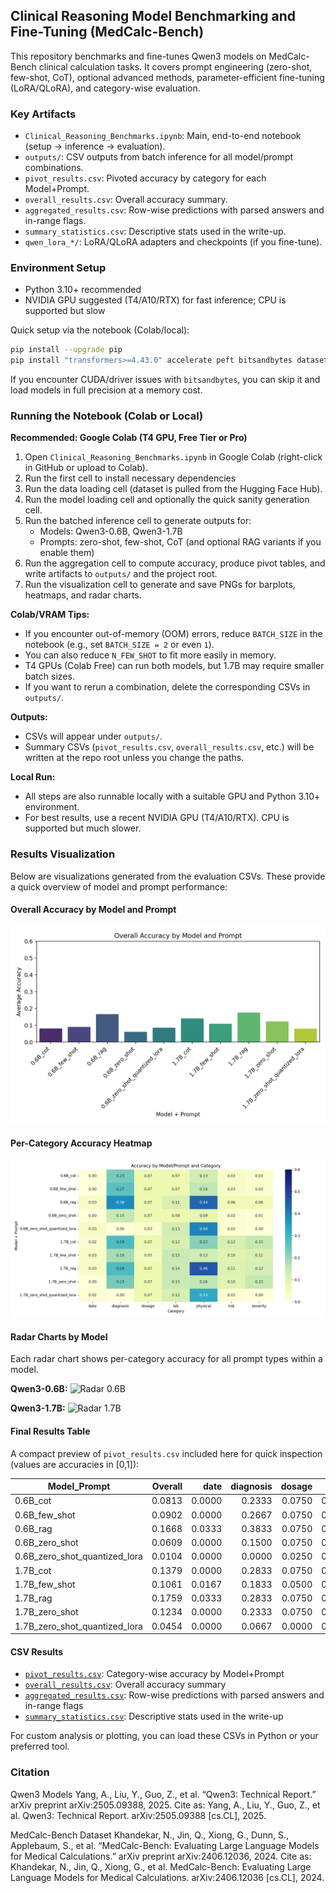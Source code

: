 ## Clinical Reasoning Model Benchmarking and Fine-Tuning (MedCalc-Bench)

This repository benchmarks and fine-tunes Qwen3 models on MedCalc-Bench clinical calculation tasks. It covers prompt engineering (zero-shot, few-shot, CoT), optional advanced methods, parameter-efficient fine-tuning (LoRA/QLoRA), and category-wise evaluation.

### Key Artifacts
- `Clinical_Reasoning_Benchmarks.ipynb`: Main, end-to-end notebook (setup → inference → evaluation).
- `outputs/`: CSV outputs from batch inference for all model/prompt combinations.
- `pivot_results.csv`: Pivoted accuracy by category for each Model+Prompt.
- `overall_results.csv`: Overall accuracy summary.
- `aggregated_results.csv`: Row-wise predictions with parsed answers and in-range flags.
- `summary_statistics.csv`: Descriptive stats used in the write-up.
- `qwen_lora_*/`: LoRA/QLoRA adapters and checkpoints (if you fine-tune).

### Environment Setup
- Python 3.10+ recommended
- NVIDIA GPU suggested (T4/A10/RTX) for fast inference; CPU is supported but slow

Quick setup via the notebook (Colab/local):
```bash
pip install --upgrade pip
pip install "transformers>=4.43.0" accelerate peft bitsandbytes datasets evaluate scikit-learn seaborn matplotlib pandas numpy einops xformers
```
If you encounter CUDA/driver issues with `bitsandbytes`, you can skip it and load models in full precision at a memory cost.

### Running the Notebook (Colab or Local)

**Recommended: Google Colab (T4 GPU, Free Tier or Pro)**

1. Open `Clinical_Reasoning_Benchmarks.ipynb` in Google Colab (right-click in GitHub or upload to Colab).
2. Run the first cell to install necessary dependencies
3. Run the data loading cell (dataset is pulled from the Hugging Face Hub).
4. Run the model loading cell and optionally the quick sanity generation cell.
5. Run the batched inference cell to generate outputs for:
   - Models: Qwen3-0.6B, Qwen3-1.7B
   - Prompts: zero-shot, few-shot, CoT (and optional RAG variants if you enable them)
6. Run the aggregation cell to compute accuracy, produce pivot tables, and write artifacts to `outputs/` and the project root.
7. Run the visualization cell to generate and save PNGs for barplots, heatmaps, and radar charts.

**Colab/VRAM Tips:**
- If you encounter out-of-memory (OOM) errors, reduce `BATCH_SIZE` in the notebook (e.g., set `BATCH_SIZE = 2` or even `1`).
- You can also reduce `N_FEW_SHOT` to fit more easily in memory.
- T4 GPUs (Colab Free) can run both models, but 1.7B may require smaller batch sizes.
- If you want to rerun a combination, delete the corresponding CSVs in `outputs/`.

**Outputs:**
- CSVs will appear under `outputs/`.
- Summary CSVs (`pivot_results.csv`, `overall_results.csv`, etc.) will be written at the repo root unless you change the paths.

**Local Run:**
- All steps are also runnable locally with a suitable GPU and Python 3.10+ environment.
- For best results, use a recent NVIDIA GPU (T4/A10/RTX). CPU is supported but much slower.

### Results Visualization

Below are visualizations generated from the evaluation CSVs. These provide a quick overview of model and prompt performance:

#### Overall Accuracy by Model and Prompt
![Overall Accuracy](images/overall_accuracy.png)

#### Per-Category Accuracy Heatmap
![Category Accuracy Heatmap](images/category_accuracy_heatmap.png)

#### Radar Charts by Model
Each radar chart shows per-category accuracy for all prompt types within a model.

**Qwen3-0.6B:**
![Radar 0.6B](images/radar_0_6B.png)

**Qwen3-1.7B:**
![Radar 1.7B](images/radar_1_7B.png)

#### Final Results Table
A compact preview of `pivot_results.csv` included here for quick inspection (values are accuracies in [0,1]):

| Model_Prompt | Overall | date | diagnosis | dosage | lab | physical | risk | severity |
|---|---:|---:|---:|---:|---:|---:|---:|---:|
| 0.6B_cot | 0.0813 | 0.0000 | 0.2333 | 0.0750 | 0.0734 | 0.1292 | 0.0333 | 0.0250 |
| 0.6B_few_shot | 0.0902 | 0.0000 | 0.2667 | 0.0750 | 0.0734 | 0.1583 | 0.0333 | 0.0250 |
| 0.6B_rag | 0.1668 | 0.0333 | 0.3833 | 0.0750 | 0.1131 | 0.4375 | 0.0625 | 0.0625 |
| 0.6B_zero_shot | 0.0609 | 0.0000 | 0.1500 | 0.0750 | 0.0765 | 0.0917 | 0.0208 | 0.0125 |
| 0.6B_zero_shot_quantized_lora | 0.0104 | 0.0000 | 0.0000 | 0.0250 | 0.0061 | 0.0417 | 0.0000 | 0.0000 |
| 1.7B_cot | 0.1379 | 0.0000 | 0.2833 | 0.0750 | 0.1193 | 0.2167 | 0.1208 | 0.1500 |
| 1.7B_few_shot | 0.1061 | 0.0167 | 0.1833 | 0.0500 | 0.1468 | 0.1333 | 0.1000 | 0.1125 |
| 1.7B_rag | 0.1759 | 0.0333 | 0.2833 | 0.0750 | 0.1437 | 0.4625 | 0.1083 | 0.1250 |
| 1.7B_zero_shot | 0.1234 | 0.0000 | 0.2333 | 0.0750 | 0.1468 | 0.1583 | 0.1000 | 0.1500 |
| 1.7B_zero_shot_quantized_lora | 0.0454 | 0.0000 | 0.0667 | 0.0000 | 0.0550 | 0.0792 | 0.0792 | 0.0375 |

#### CSV Results
- [`pivot_results.csv`](pivot_results.csv): Category-wise accuracy by Model+Prompt
- [`overall_results.csv`](overall_results.csv): Overall accuracy summary
- [`aggregated_results.csv`](aggregated_results.csv): Row-wise predictions with parsed answers and in-range flags
- [`summary_statistics.csv`](summary_statistics.csv): Descriptive stats used in the write-up

For custom analysis or plotting, you can load these CSVs in Python or your preferred tool.

### Citation
Qwen3 Models
Yang, A., Liu, Y., Guo, Z., et al. “Qwen3: Technical Report.” arXiv preprint arXiv:2505.09388, 2025.
Cite as:
Yang, A., Liu, Y., Guo, Z., et al. Qwen3: Technical Report. arXiv:2505.09388 [cs.CL], 2025.

MedCalc-Bench Dataset
Khandekar, N., Jin, Q., Xiong, G., Dunn, S., Applebaum, S., et al. “MedCalc-Bench: Evaluating Large Language Models for Medical Calculations.” arXiv preprint arXiv:2406.12036, 2024.
Cite as:
Khandekar, N., Jin, Q., Xiong, G., et al. MedCalc-Bench: Evaluating Large Language Models for Medical Calculations. arXiv:2406.12036 [cs.CL], 2024.
